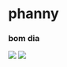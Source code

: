# phanny
### bom dia
![](https://media1.tenor.com/m/9S5oqAi3iFsAAAAd/pompompurin-enoukae.gif)
![](https://media.tenor.com/pr7ISEnvhhoAAAAi/pompompurin-purin.gif)
